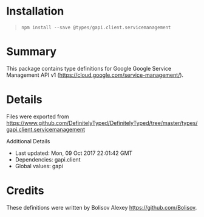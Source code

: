 # Installation
> `npm install --save @types/gapi.client.servicemanagement`

# Summary
This package contains type definitions for Google Google Service Management API v1 (https://cloud.google.com/service-management/).

# Details
Files were exported from https://www.github.com/DefinitelyTyped/DefinitelyTyped/tree/master/types/gapi.client.servicemanagement

Additional Details
 * Last updated: Mon, 09 Oct 2017 22:01:42 GMT
 * Dependencies: gapi.client
 * Global values: gapi

# Credits
These definitions were written by Bolisov Alexey <https://github.com/Bolisov>.
